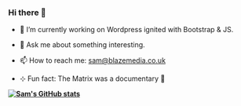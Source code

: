 ### Hi there 👋

<!--
**Samblazemedia/Samblazemedia** is a ✨ _special_ ✨ repository because its `README.md` (this file) appears on your GitHub profile.
-->


- 🔭 I’m currently working on Wordpress ignited with Bootstrap & JS.

- 💬 Ask me about something interesting.

- 📫 How to reach me: sam@blazemedia.co.uk

- ⊹ Fun fact: The Matrix was a documentary 🤯

**[![Sam's GitHub stats](https://github-readme-stats.vercel.app/api?username=Samblazemedia)](https://github.com/Samuroid/github-readme-stats)**
